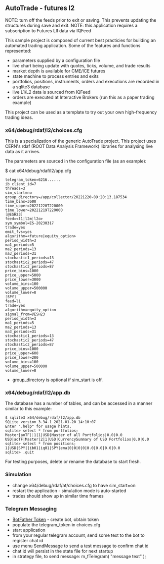 ## AutoTrade - futures l2

NOTE: turn off the feeds prior to exit or saving.  This prevents updating the structures during save and exit.
NOTE: this application requires a subscription to Futures LII data via IQFeed

This sample project is composed of current best practicies for building an
automated trading application.  Some of the features and functions represented:

* parameters supplied by a configuration file
* live chart being update with quotes, ticks, volume, and trade results
* market depth is available for CME/ICE futures
* state machine to process entries and exits
* portfolios, positions, instruments, orders and executions are recorded in a sqlite3 database
* live L1/L2 data is sourced from IQFeed
* orders are executed at Interactive Brokers (run this as a paper trading example)

This project can be used as a template to try out your own high-frequency trading ideas.

### x64/debug/rdaf/l2/choices.cfg

This is a specialization of the generic AutoTrade project.  This project uses CERN's rdaf (ROOT Data Analysis Framework)
libraries for analysing live data as it arrives.

The parameters are sourced in the configuration file (as an example): 

$ cat x64/debug/rdaf/l2/app.cfg
```
telegram_token=6216......
ib_client_id=7
threads=3
sim_start=no
group_directory=/app/collector/20221220-09:20:13.187534
time_bins=3600
time_upper=20221220T220000
time_lower=20221219T220000
[@ESH23]
feed=<l1|l2m|l2o>
sym_symbol=ES-20230317
trade=yes
emit_fvs=yes
algorithm=<future|equity_option>
period_width=3
ma1_periods=5
ma2_periods=13
ma3_periods=31
stochastic1_periods=13
stochastic2_periods=47
stochastic3_periods=87
price_bins=1000
price_upper=5000
price_lower=3000
volume_bins=100
volume_upper=500000
volume_lower=0
[SPY]
feed=l1
trade=yes
algorithm=equity_option
signal_from=@ESH23
period_width=3
ma1_periods=5
ma2_periods=13
ma3_periods=31
stochastic1_periods=13
stochastic2_periods=47
stochastic3_periods=87
price_bins=1000
price_upper=600
price_lower=200
volume_bins=100
volume_upper=500000
volume_lower=0
```
* group_directory is optional if sim_start is off.

### x64/debug/rdaf/l2/app.db

The database has a number of tables, and can be accessed in a manner similar to this example:

```
$ sqlite3 x64/debug/rdaf/l2/app.db
SQLite version 3.34.1 2021-01-20 14:10:07
Enter ".help" for usage hints.
sqlite> select * from portfolios;
Master|aoTF||1|1|USD|Master of all Portfolios|0.0|0.0
USD|aoTF|Master|2|1|USD|CurrencySummary of USD Portfolios|0.0|0.0
sqlite> select * from positions;
1|USD|SPY||ib01|iq01|SPY|ema|0|0|0|0|0.0|0.0|0.0|0.0
sqlite> .quit
```

For testing purposes, delete or rename the database to start fresh.

### Simulation

* change x64/debug/rdaf/at/choices.cfg to have sim_start=on
* restart the application - simulation mode is auto-started
* trades should show up in similar time frames

### Telegram Messaging

* [BotFather Token](https://core.telegram.org/bots/tutorial) - create bot, obtain token
* populate the telegram_token in choices.cfg
* start application
* from your regular telegram account, send some text to the bot to register chat id
* use menu SendMessage to send a test message to confirm chat id
* chat id will persist in the state file for next startup
* in strategy file, to send message: m_fTelegram( "message text" );

